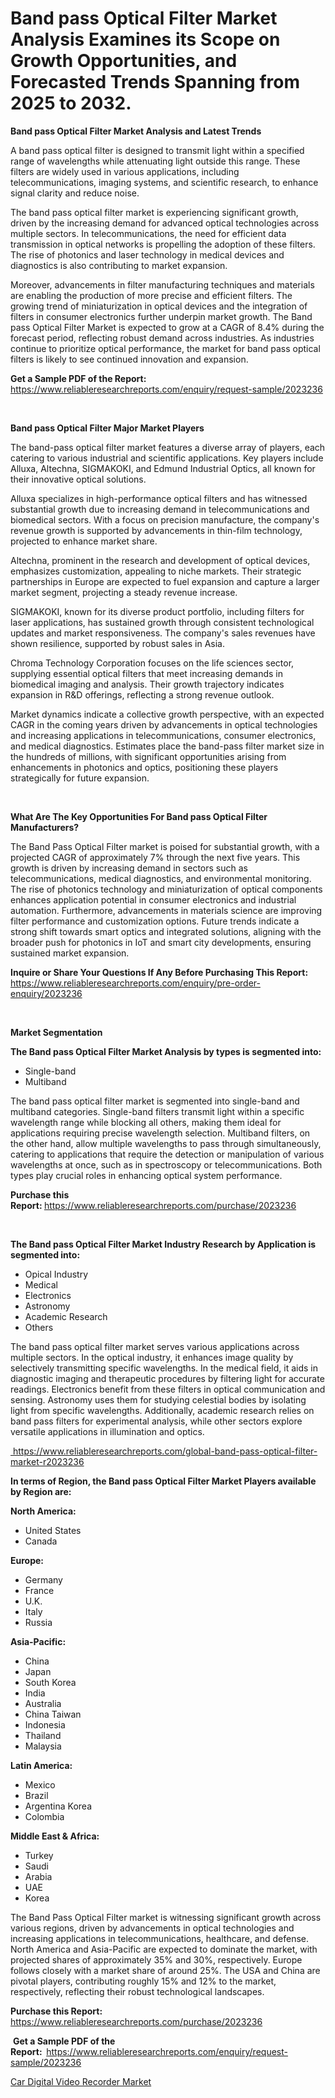 <p><h1>Band pass Optical Filter Market Analysis Examines its Scope on Growth Opportunities, and Forecasted Trends Spanning from 2025 to 2032.</h1></p><p><strong>Band pass Optical Filter Market Analysis and Latest Trends</strong></p>
<p><p>A band pass optical filter is designed to transmit light within a specified range of wavelengths while attenuating light outside this range. These filters are widely used in various applications, including telecommunications, imaging systems, and scientific research, to enhance signal clarity and reduce noise.</p><p>The band pass optical filter market is experiencing significant growth, driven by the increasing demand for advanced optical technologies across multiple sectors. In telecommunications, the need for efficient data transmission in optical networks is propelling the adoption of these filters. The rise of photonics and laser technology in medical devices and diagnostics is also contributing to market expansion. </p><p>Moreover, advancements in filter manufacturing techniques and materials are enabling the production of more precise and efficient filters. The growing trend of miniaturization in optical devices and the integration of filters in consumer electronics further underpin market growth. The Band pass Optical Filter Market is expected to grow at a CAGR of 8.4% during the forecast period, reflecting robust demand across industries. As industries continue to prioritize optical performance, the market for band pass optical filters is likely to see continued innovation and expansion.</p></p>
<p><strong>Get a Sample PDF of the Report:&nbsp;</strong> <a href="https://www.reliableresearchreports.com/enquiry/request-sample/2023236?utm_campaign=3573&utm_medium=2&utm_source=Github&utm_content=ia&utm_term=06042025&utm_id=band-pass-optical-filter">https://www.reliableresearchreports.com/enquiry/request-sample/2023236</a></p>
<p>&nbsp;</p>
<p><strong>Band pass Optical Filter Major Market Players</strong></p>
<p><p>The band-pass optical filter market features a diverse array of players, each catering to various industrial and scientific applications. Key players include Alluxa, Altechna, SIGMAKOKI, and Edmund Industrial Optics, all known for their innovative optical solutions. </p><p>Alluxa specializes in high-performance optical filters and has witnessed substantial growth due to increasing demand in telecommunications and biomedical sectors. With a focus on precision manufacture, the company's revenue growth is supported by advancements in thin-film technology, projected to enhance market share.</p><p>Altechna, prominent in the research and development of optical devices, emphasizes customization, appealing to niche markets. Their strategic partnerships in Europe are expected to fuel expansion and capture a larger market segment, projecting a steady revenue increase.</p><p>SIGMAKOKI, known for its diverse product portfolio, including filters for laser applications, has sustained growth through consistent technological updates and market responsiveness. The company's sales revenues have shown resilience, supported by robust sales in Asia.</p><p>Chroma Technology Corporation focuses on the life sciences sector, supplying essential optical filters that meet increasing demands in biomedical imaging and analysis. Their growth trajectory indicates expansion in R&D offerings, reflecting a strong revenue outlook.</p><p>Market dynamics indicate a collective growth perspective, with an expected CAGR in the coming years driven by advancements in optical technologies and increasing applications in telecommunications, consumer electronics, and medical diagnostics. Estimates place the band-pass filter market size in the hundreds of millions, with significant opportunities arising from enhancements in photonics and optics, positioning these players strategically for future expansion.</p></p>
<p>&nbsp;</p>
<p><strong>What Are The Key Opportunities For Band pass Optical Filter Manufacturers?</strong></p>
<p><p>The Band Pass Optical Filter market is poised for substantial growth, with a projected CAGR of approximately 7% through the next five years. This growth is driven by increasing demand in sectors such as telecommunications, medical diagnostics, and environmental monitoring. The rise of photonics technology and miniaturization of optical components enhances application potential in consumer electronics and industrial automation. Furthermore, advancements in materials science are improving filter performance and customization options. Future trends indicate a strong shift towards smart optics and integrated solutions, aligning with the broader push for photonics in IoT and smart city developments, ensuring sustained market expansion.</p></p>
<p><strong>Inquire or Share Your Questions If Any Before Purchasing This Report:</strong> <a href="https://www.reliableresearchreports.com/enquiry/pre-order-enquiry/2023236?utm_campaign=3573&utm_medium=2&utm_source=Github&utm_content=ia&utm_term=06042025&utm_id=band-pass-optical-filter">https://www.reliableresearchreports.com/enquiry/pre-order-enquiry/2023236</a></p>
<p>&nbsp;</p>
<p><strong>Market Segmentation</strong></p>
<p><strong>The Band pass Optical Filter Market Analysis by types is segmented into:</strong></p>
<p><ul><li>Single-band</li><li>Multiband</li></ul></p>
<p><p>The band pass optical filter market is segmented into single-band and multiband categories. Single-band filters transmit light within a specific wavelength range while blocking all others, making them ideal for applications requiring precise wavelength selection. Multiband filters, on the other hand, allow multiple wavelengths to pass through simultaneously, catering to applications that require the detection or manipulation of various wavelengths at once, such as in spectroscopy or telecommunications. Both types play crucial roles in enhancing optical system performance.</p></p>
<p><strong>Purchase this Report:&nbsp;</strong><a href="https://www.reliableresearchreports.com/purchase/2023236?utm_campaign=3573&utm_medium=2&utm_source=Github&utm_content=ia&utm_term=06042025&utm_id=band-pass-optical-filter">https://www.reliableresearchreports.com/purchase/2023236</a></p>
<p>&nbsp;</p>
<p><strong>The Band pass Optical Filter Market Industry Research by Application is segmented into:</strong></p>
<p><ul><li>Opical Industry</li><li>Medical</li><li>Electronics</li><li>Astronomy</li><li>Academic Research</li><li>Others</li></ul></p>
<p><p>The band pass optical filter market serves various applications across multiple sectors. In the optical industry, it enhances image quality by selectively transmitting specific wavelengths. In the medical field, it aids in diagnostic imaging and therapeutic procedures by filtering light for accurate readings. Electronics benefit from these filters in optical communication and sensing. Astronomy uses them for studying celestial bodies by isolating light from specific wavelengths. Additionally, academic research relies on band pass filters for experimental analysis, while other sectors explore versatile applications in illumination and optics.</p></p>
<p><a href="https://www.reliableresearchreports.com/global-band-pass-optical-filter-market-r2023236?utm_campaign=3573&utm_medium=2&utm_source=Github&utm_content=ia&utm_term=06042025&utm_id=band-pass-optical-filter">&nbsp;https://www.reliableresearchreports.com/global-band-pass-optical-filter-market-r2023236</a></p>
<p><strong>In terms of Region, the Band pass Optical Filter Market Players available by Region are:</strong></p>
<p>
    <p> <strong> North America: </strong>
        <ul>
            <li>United States</li>
            <li>Canada</li>
        </ul>
        </p> 
    <p> <strong> Europe: </strong>
        <ul>
            <li>Germany</li>
            <li>France</li>
            <li>U.K.</li>
            <li>Italy</li>
            <li>Russia</li>
        </ul>
        </p> 
    <p> <strong> Asia-Pacific: </strong>
        <ul>
            <li>China</li>
            <li>Japan</li>
            <li>South Korea</li>
            <li>India</li>
            <li>Australia</li>
            <li>China Taiwan</li>
            <li>Indonesia</li>
            <li>Thailand</li>
            <li>Malaysia</li>
        </ul>
        </p> 
    <p> <strong> Latin America: </strong>
        <ul>
            <li>Mexico</li>
            <li>Brazil</li>
            <li>Argentina Korea</li>
            <li>Colombia</li>
        </ul>
        </p> 
    <p> <strong> Middle East & Africa: </strong>
        <ul>
            <li>Turkey</li>
            <li>Saudi</li>
            <li>Arabia</li>
            <li>UAE</li>
            <li>Korea</li>
        </ul>
    </p>
    </p>
<p><p>The Band Pass Optical Filter market is witnessing significant growth across various regions, driven by advancements in optical technologies and increasing applications in telecommunications, healthcare, and defense. North America and Asia-Pacific are expected to dominate the market, with projected shares of approximately 35% and 30%, respectively. Europe follows closely with a market share of around 25%. The USA and China are pivotal players, contributing roughly 15% and 12% to the market, respectively, reflecting their robust technological landscapes.</p></p>
<p><strong>Purchase this Report: </strong><a href="https://www.reliableresearchreports.com/purchase/2023236?utm_campaign=3573&utm_medium=2&utm_source=Github&utm_content=ia&utm_term=06042025&utm_id=band-pass-optical-filter">https://www.reliableresearchreports.com/purchase/2023236</a></p>
<p>&nbsp;<strong>Get a Sample PDF of the Report:&nbsp;&nbsp;</strong><a href="https://www.reliableresearchreports.com/enquiry/request-sample/2023236?utm_campaign=3573&utm_medium=2&utm_source=Github&utm_content=ia&utm_term=06042025&utm_id=band-pass-optical-filter">https://www.reliableresearchreports.com/enquiry/request-sample/2023236</a></p>
<p><strong></strong></p>
<p><p><a href="https://github.com/welidaeisya/Market-Research-Report-List-1/blob/main/car-digital-video-recorder-market.md?utm_campaign=3573&utm_medium=2&utm_source=Github&utm_content=ia&utm_term=06042025&utm_id=band-pass-optical-filter">Car Digital Video Recorder Market</a></p></p>